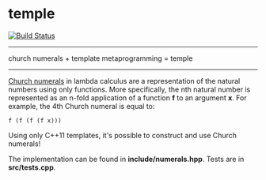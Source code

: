 # temple

[![Build Status](https://travis-ci.com/dmhacker/temple.svg?branch=master)](https://travis-ci.com/dmhacker/temple)

---

church numerals + template metaprogramming = temple

---

[Church numerals](https://en.wikipedia.org/wiki/Church_encoding) in lambda calculus are
a representation of the natural numbers using only functions. More specifically,
the nth natural number is represented as an n-fold application of a 
function __f__ to an argument __x__. For example, the 4th Church numeral is equal to:

```
f (f (f (f x)))
```

Using only C++11 templates, it's possible to construct and use Church numerals!

The implementation can be found in __include/numerals.hpp__. Tests are in
__src/tests.cpp__.
